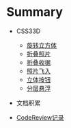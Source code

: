 # Summary

* CSS33D
  * [旋转立方体](./CSS33D/rotate-cube.md)
  * [折叠照片](./CSS33D/fold-picture.md)
  * [折叠收据](./CSS33D/fold-receipt.md)
  * [照片飞入](./CSS33D/fly-picture.md)
  * [立体按钮](./CSS33D/button.md)
  * [分层悬浮](./CSS33D/hierarchy-suspension.md)

* 文档积累
 * [CodeReview记录](./文档积累/CodeReview记录.md)